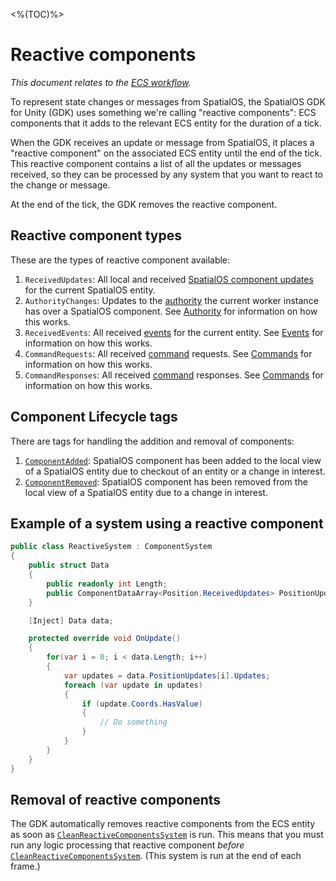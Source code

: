 <%(TOC)%>

# Reactive components

_This document relates to the [ECS workflow]({{urlRoot}}/reference/workflows/overview)._

To represent state changes or messages from SpatialOS, the SpatialOS GDK for Unity (GDK) uses something we're calling "reactive components": ECS components that it adds to the relevant ECS entity for the duration of a tick.

When the GDK receives an update or message from SpatialOS, it places a "reactive component" on the associated ECS entity until the end of the tick. This reactive component contains a list of all the updates or messages received, so they can be processed by any system that you want to react to the change or message.

At the end of the tick, the GDK removes the reactive component.

## Reactive component types

These are the types of reactive component available:

1. `ReceivedUpdates`:  All local and received [SpatialOS component updates](https://docs.improbable.io/reference/latest/shared/design/operations#component-related-operations) for the current SpatialOS entity.
1. `AuthorityChanges`: Updates to the [authority](https://docs.improbable.io/reference/13.2/shared/design/understanding-access#understanding-read-and-write-access-authority) the current worker instance has over a SpatialOS component. See [Authority]({{urlRoot}}/reference/workflows/ecs/interaction/authority) for information on how this works.
1. `ReceivedEvents`: All received [events](https://docs.improbable.io/reference/latest/shared/design/object-interaction#events) for the current entity. See [Events]({{urlRoot}}/reference/workflows/ecs/interaction/events) for information on how this works.
1. `CommandRequests`: All received [command](https://docs.improbable.io/reference/latest/shared/design/commands) requests. See [Commands]({{urlRoot}}/reference/workflows/ecs/interaction/commands/component-commands) for information on how this works.
1. `CommandResponses`: All received [command](https://docs.improbable.io/reference/latest/shared/design/commands) responses. See [Commands]({{urlRoot}}/reference/workflows/ecs/interaction/commands/component-commands) for information on how this works.

## Component Lifecycle tags

There are tags for handling the addition and removal of components:

1. [`ComponentAdded`]({{urlRoot}}/api/reactive-components/component-added): SpatialOS component has been added to the local view of a SpatialOS entity due to checkout of an entity or a change in interest.
1. [`ComponentRemoved`]({{urlRoot}}/api/reactive-components/component-removed): SpatialOS component has been removed from the local view of a SpatialOS entity due to a change in interest.

## Example of a system using a reactive component

```csharp
public class ReactiveSystem : ComponentSystem
{
    public struct Data
    {
        public readonly int Length;
        public ComponentDataArray<Position.ReceivedUpdates> PositionUpdates;
    }

    [Inject] Data data;

    protected override void OnUpdate()
    {
        for(var i = 0; i < data.Length; i++)
        {
            var updates = data.PositionUpdates[i].Updates;
            foreach (var update in updates)
            {
                if (update.Coords.HasValue)
                {
                    // Do something
                }
            }            
        }
    }
}
```

## Removal of reactive components

The GDK automatically removes reactive components from the ECS entity as soon as [`CleanReactiveComponentsSystem`]({{urlRoot}}/api/reactive-components/clean-reactive-components-system) is run. This means that you must run any logic processing that reactive component _before_ [`CleanReactiveComponentsSystem`]({{urlRoot}}/api/reactive-components/clean-reactive-components-system). (This system is run at the end of each frame.)
